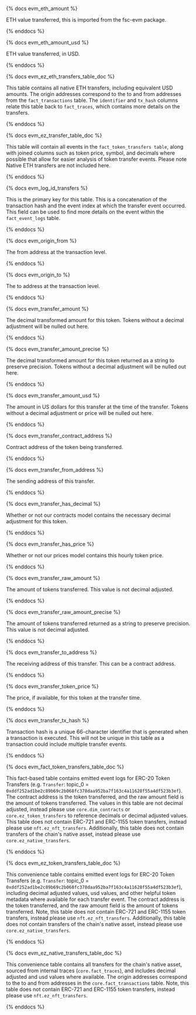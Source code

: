 {% docs evm_eth_amount %}

ETH value transferred, this is imported from the fsc-evm package.

{% enddocs %}

{% docs evm_eth_amount_usd %}

ETH value transferred, in USD.

{% enddocs %}


{% docs evm_ez_eth_transfers_table_doc %}

This table contains all native ETH transfers, including equivalent USD amounts. The origin addresses correspond to the to and from addresses from the `fact_transactions` table. The `identifier` and `tx_hash` columns relate this table back to `fact_traces`, which contains more details on the transfers.

{% enddocs %}

{% docs evm_ez_transfer_table_doc %}

This table will contain all events in the ```fact_token_transfers table```, along with joined columns such as token price, symbol, and decimals where possible that allow for easier analysis of token transfer events. Please note Native ETH transfers are not included here.

{% enddocs %}

{% docs evm_log_id_transfers %}

This is the primary key for this table. This is a concatenation of the transaction hash and the event index at which the transfer event occurred. This field can be used to find more details on the event within the ```fact_event_logs``` table.

{% enddocs %}

{% docs evm_origin_from %}

The from address at the transaction level. 

{% enddocs %}

{% docs evm_origin_to %}

The to address at the transaction level. 

{% enddocs %}

{% docs evm_transfer_amount %}

The decimal transformed amount for this token. Tokens without a decimal adjustment will be nulled out here. 

{% enddocs %}

{% docs evm_transfer_amount_precise %}

The decimal transformed amount for this token returned as a string to preserve precision. Tokens without a decimal adjustment will be nulled out here.

{% enddocs %}

{% docs evm_transfer_amount_usd %}

The amount in US dollars for this transfer at the time of the transfer. Tokens without a decimal adjustment or price will be nulled out here. 

{% enddocs %}

{% docs evm_transfer_contract_address %}

Contract address of the token being transferred.

{% enddocs %}

{% docs evm_transfer_from_address %}

The sending address of this transfer.

{% enddocs %}

{% docs evm_transfer_has_decimal %}

Whether or not our contracts model contains the necessary decimal adjustment for this token. 

{% enddocs %}

{% docs evm_transfer_has_price %}

Whether or not our prices model contains this hourly token price. 

{% enddocs %}

{% docs evm_transfer_raw_amount %}

The amount of tokens transferred. This value is not decimal adjusted. 

{% enddocs %}


{% docs evm_transfer_raw_amount_precise %}

The amount of tokens transferred returned as a string to preserve precision. This value is not decimal adjusted.

{% enddocs %}

{% docs evm_transfer_to_address %}

The receiving address of this transfer. This can be a contract address. 

{% enddocs %}

{% docs evm_transfer_token_price %}

The price, if available, for this token at the transfer time. 

{% enddocs %}

{% docs evm_transfer_tx_hash %}

Transaction hash is a unique 66-character identifier that is generated when a transaction is executed. This will not be unique in this table as a transaction could include multiple transfer events.

{% enddocs %}

{% docs evm_fact_token_transfers_table_doc %}

This fact-based table contains emitted event logs for ERC-20 Token Transfers (e.g. `Transfer`: topic_0 = `0xddf252ad1be2c89b69c2b068fc378daa952ba7f163c4a11628f55a4df523b3ef`). The contract address is the token transferred, and the raw amount field is the amount of tokens transferred. The values in this table are not decimal adjusted, instead please use `core.dim_contracts` or `core.ez_token_transfers` to reference decimals or decimal adjusted values. This table does not contain ERC-721 and ERC-1155 token transfers, instead please use `nft.ez_nft_transfers`. Additionally, this table does not contain transfers of the chain's native asset, instead please use `core.ez_native_transfers`.

{% enddocs %}

{% docs evm_ez_token_transfers_table_doc %}

This convenience table contains emitted event logs for ERC-20 Token Transfers (e.g. `Transfer`: topic_0 = `0xddf252ad1be2c89b69c2b068fc378daa952ba7f163c4a11628f55a4df523b3ef`), including decimal adjusted values, usd values, and other helpful token metadata where available for each transfer event. The contract address is the token transferred, and the raw amount field is the amount of tokens transferred. Note, this table does not contain ERC-721 and ERC-1155 token transfers, instead please use `nft.ez_nft_transfers`. Additionally, this table does not contain transfers of the chain's native asset, instead please use `core.ez_native_transfers`.

{% enddocs %}

{% docs evm_ez_native_transfers_table_doc %}

This convenience table contains all transfers for the chain's native asset, sourced from internal traces (`core.fact_traces`), and includes decimal adjusted and usd values where available. The origin addresses correspond to the to and from addresses in the `core.fact_transactions` table. Note, this table does not contain ERC-721 and ERC-1155 token transfers, instead please use `nft.ez_nft_transfers`.

{% enddocs %}

